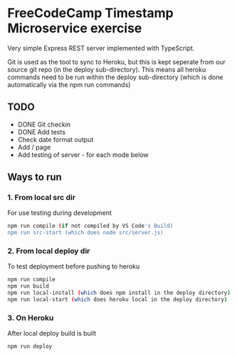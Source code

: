 # FreeCodeCamp Timestamp Microservice exercise

Very simple Express REST server implemented with TypeScript.

Git is used as the tool to sync to Heroku, but this is kept seperate from our
source git repo (in the deploy sub-directory). This means all heroku commands need to be
run within the deploy sub-directory (which is done automatically via the npm run commands)

## TODO

* DONE Git checkin
* DONE Add tests
* Check date format output
* Add / page
* Add testing of server - for each mode below

## Ways to run

### 1. From local src dir

For use testing during development

```bash
npm run compile (if not compiled by VS Code's Build)
npm run src-start (which does node src/server.js)
```

### 2. From local deploy dir

To test deployment before pushing to heroku

```bash
npm run compile
npm run build
npm run local-install (which does npm install in the deploy directory)
npm run local-start (which does heroku local in the deploy directory)
```

### 3. On Heroku

After local deploy build is built

```bash
npm run deploy
```

